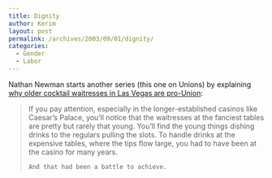 ```yaml
---
title: Dignity
author: Kerim
layout: post
permalink: /archives/2003/09/01/dignity/
categories:
  - Gender
  - Labor
---
```

Nathan Newman starts another series (this one on Unions) by explaining <a href="http://www.nathannewman.org/log/archives/001139.shtml#001139" onclick="_gaq.push(['_trackEvent', 'outbound-article', 'http://www.nathannewman.org/log/archives/001139.shtml#001139', 'why older cocktail waitresses in Las Vegas are pro-Union']);" >why older cocktail waitresses in Las Vegas are pro-Union</a>:


>   If you pay attention, especially in the longer-established casinos like Caesar&#8217;s Palace, you&#8217;ll notice that the waitresses at the fanciest tables are pretty but rarely that young. You&#8217;ll find the young things dishing drinks to the regulars pulling the slots. To handle drinks at the expensive tables, where the tips flow large, you had to have been at the casino for many years. 
>   
>   
>     And that had been a battle to achieve.
>   


